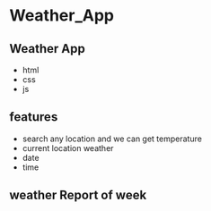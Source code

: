 # Weather_App
## Weather App

- html
- css
- js


## features

- search any location  and we can get temperature
- current location weather
- date
- time

## weather Report of week
